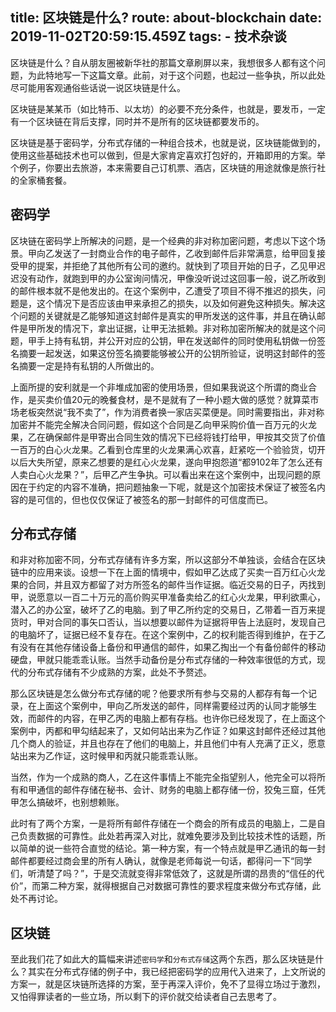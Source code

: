 title: 区块链是什么?
route: about-blockchain
date: 2019-11-02T20:59:15.459Z
tags: 
    - 技术杂谈
--------------------------
区块链是什么？自从朋友圈被新华社的那篇文章刷屏以来，我想很多人都有这个问题，为此特地写一下这篇文章。此前，对于这个问题，也起过一些争执，所以此处尽可能用客观通俗些话说一说区块链是什么。

<!-- more -->

区块链是某某币（如比特币、以太坊）的必要不充分条件，也就是，要发币，一定有一个区块链在背后支撑，同时并不是所有的区块链都要发币的。

区块链是基于密码学，分布式存储的一种组合技术，也就是说，区块链能做到的，使用这些基础技术也可以做到，但是大家肯定喜欢打包好的，开箱即用的方案。举个例子，你要出去旅游，本来需要自己订机票、酒店，区块链的用途就像是旅行社的全家桶套餐。

## 密码学

区块链在密码学上所解决的问题，是一个经典的非对称加密问题，考虑以下这个场景。甲向乙发送了一封商业合作的电子邮件，乙收到邮件后非常满意，给甲回复接受甲的提案，并拒绝了其他所有公司的邀约。就快到了项目开始的日子，乙见甲迟迟没有动作，就跑到甲的办公室询问情况，甲像没听说过这回事一般，说乙所收到的邮件根本就不是他发出的。在这个案例中，乙遭受了项目不得不推迟的损失，问题是，这个情况下是否应该由甲来承担乙的损失，以及如何避免这种损失。解决这个问题的关键就是乙能够知道这封邮件是真实的甲所发送的这件事，并且在确认邮件是甲所发的情况下，拿出证据，让甲无法抵赖。非对称加密所解决的就是这个问题，甲手上持有私钥，并公开对应的公钥，甲在发送邮件的同时使用私钥做一份签名摘要一起发送，如果这份签名摘要能够被公开的公钥所验证，说明这封邮件的签名摘要一定是持有私钥的人所做出的。

上面所提的安利就是一个非堆成加密的使用场景，但如果我说这个所谓的商业合作，是买卖价值20元的晚餐食材，是不是就有了一种小题大做的感觉？就算菜市场老板突然说“我不卖了”，作为消费者换一家店买菜便是。同时需要指出，非对称加密并不能完全解决合同问题，假如这个合同是乙向甲采购价值一百万元的火龙果，乙在确保邮件是甲寄出合同生效的情况下已经将钱打给甲，甲按其交货了价值一百万的白心火龙果。乙看到仓库里的火龙果满心欢喜，赶紧吃一个验验货，切开以后大失所望，原来乙想要的是红心火龙果，遂向甲抱怨道“都9102年了怎么还有人卖白心火龙果？”，后甲乙产生争执。可以看出来在这个案例中，出现问题的原因在于约定的内容不准确，把问题抽象一下呢，就是这个加密技术保证了被签名内容的是可信的，但也仅仅保证了被签名的那一封邮件的可信度而已。

## 分布式存储

和非对称加密不同，分布式存储有许多方案，所以这部分不单独谈，会结合在区块链中的应用来谈。设想一下在上面的情境中，假如甲乙达成了买卖一百万红心火龙果的合同，并且双方都留了对方所签名的邮件当作证据。临近交易的日子，丙找到甲，说愿意以一百二十万元的高价购买甲准备卖给乙的红心火龙果，甲利欲熏心，潜入乙的办公室，破坏了乙的电脑。到了甲乙所约定的交易日，乙带着一百万来提货时，甲对合同的事矢口否认，当以想要以邮件为证据将甲告上法庭时，发现自己的电脑坏了，证据已经不复存在。在这个案例中，乙的权利能否得到维护，在于乙有没有在其他存储设备上备份和甲通信的邮件，如果乙掏出一个有备份邮件的移动硬盘，甲就只能乖乖认账。当然手动备份是分布式存储的一种效率很低的方式，现代的分布式存储有不少成熟的方案，此处不予赘述。

那么区块链是怎么做分布式存储的呢？他要求所有参与交易的人都存有每一个记录，在上面这个案例中，甲向乙所发送的邮件，同样需要经过丙的认同才能够生效，而邮件的内容，在甲乙丙的电脑上都有存档。也许你已经发现了，在上面这个案例中，丙都和甲勾结起来了，又如何站出来为乙作证？如果这封邮件还经过其他几个商人的验证，并且也存在了他们的电脑上，并且他们中有人充满了正义，愿意站出来为乙作证，这时候甲和丙就只能乖乖认账。

当然，作为一个成熟的商人，乙在这件事情上不能完全指望别人，他完全可以将所有和甲通信的邮件存储在秘书、会计、财务的电脑上都存储一份，狡兔三窟，任凭甲怎么搞破坏，也别想赖账。

此时有了两个方案，一是将所有邮件存储在一个商会的所有成员的电脑上，二是自己负责数据的可靠性。此处若再深入对比，就难免要涉及到比较技术性的话题，所以简单的说一些符合直觉的结论。第一种方案，有一个特点就是甲乙通讯的每一封邮件都要经过商会里的所有人确认，就像是老师每说一句话，都得问一下“同学们，听清楚了吗？”，于是交流就变得非常低效了，这就是所谓的昂贵的“信任的代价”，而第二种方案，就得根据自己对数据可靠性的要求程度来做分布式存储，此处不再讨论。

## 区块链

至此我们花了如此大的篇幅来讲述`密码学`和`分布式存储`这两个东西，那么区块链是什么？其实在分布式存储的例子中，我已经把密码学的应用代入进来了，上文所说的方案一，就是区块链所选择的方案，至于再深入评价，免不了显得立场过于激烈，又怕得罪读者的一些立场，所以剩下的评价就交给读者自己去思考了。
